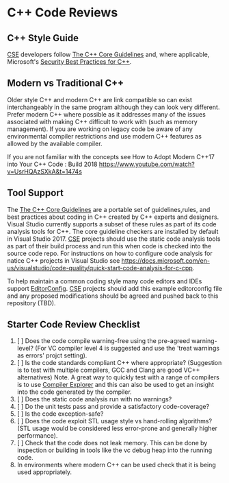 # C++ Code Reviews

## C++ Style Guide

[CSE](../CSE.md) developers follow [The C++ Core Guidelines](https://github.com/isocpp/CppCoreGuidelines) and, where applicable, Microsoft's [Security Best Practices for C++](https://docs.microsoft.com/en-us/cpp/security/security-best-practices-for-cpp).

## Modern vs Traditional C++

Older style C++ and modern C++ are link compatible so can exist interchangeably in the same program although they can look very different. Prefer modern C++ where possible as it addresses many of the issues associated with making C++ difficult to work with (such as memory management). If you are working on legacy code be aware of any environmental compiler restrictions and use modern C++ features as allowed by the available compiler.  

If you are not familiar with the concepts see How to Adopt Modern C++17 into Your C++ Code : Build 2018  https://www.youtube.com/watch?v=UsrHQAzSXkA&t=1474s

## Tool Support

The [The C++ Core Guidelines](https://github.com/isocpp/CppCoreGuidelines) are a portable set of guidelines,rules, and best practices about coding in C++ created by C++ experts and designers. Visual Studio currently supports a subset of these rules as part of its code analysis tools for C++. The core guideline checkers are installed by default in Visual Studio 2017. [CSE](../CSE.md) projects should use the static code analysis tools as part of their build process and run this when code is checked into the source code repo. For instructions on how to configure code analysis for natice C++ projects in Visual Studio see https://docs.microsoft.com/en-us/visualstudio/code-quality/quick-start-code-analysis-for-c-cpp. 

To help maintain a common coding style many code editors and IDEs support [EditorConfig](https://editorconfig.org/). [CSE](../CSE.md) projects should add this example editorconfig file and any proposed modifications should be agreed and pushed back to this repository (TBD). 

## Starter Code Review Checklist

1. [ ] Does the code compile warning-free using the pre-agreed warning-level? (For VC compiler level 4 is suggested and use the 'treat warnings as errors' projct setting).
1. [ ] Is the code standards compliant C++ where appropriate? (Suggestion is to test with multiple compilers, GCC and Clang are good VC++ alternatives) Note. A great way to quickly test with a range of compilers is to use [Compiler Explorer](https://godbolt.org/) and this can also be used to get an insight into the code generated by the compiler. 
1. [ ] Does the static code analysis run with no warnings? 
1. [ ] Do the unit tests pass and provide a satisfactory code-coverage? 
1. [ ] Is the code exception-safe?
1. [ ] Does the code exploit STL usage style vs hand-rolling algorithms? (STL usage would be considered less error-prone and generally higher performance).
1. [ ] Check that the code does not leak memory. This can be done by inspection or building in tools like the vc debug heap into the running code.
1. In environments where modern C++ can be used check that it is being used appropriately. 

